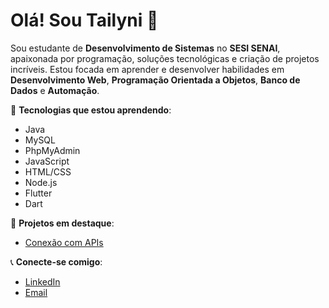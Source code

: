 # Olá! Sou Tailyni 👋

Sou estudante de **Desenvolvimento de Sistemas** no **SESI SENAI**, apaixonada por programação, soluções tecnológicas e criação de projetos incríveis. Estou focada em aprender e desenvolver habilidades em **Desenvolvimento Web**, **Programação Orientada a Objetos**, **Banco de Dados** e **Automação**.

🔧 **Tecnologias que estou aprendendo**:
- Java
- MySQL
- PhpMyAdmin
- JavaScript
- HTML/CSS
- Node.js
- Flutter
- Dart

📂 **Projetos em destaque**:
- [Conexão com APIs]((https://hinyzw.github.io/MinhasAPIs/))

📞 **Conecte-se comigo**:
- [LinkedIn](https://www.linkedin.com/in/tailyni-satirio-225015240/)
- [Email](mailto:tailyni80@gmail.com)
